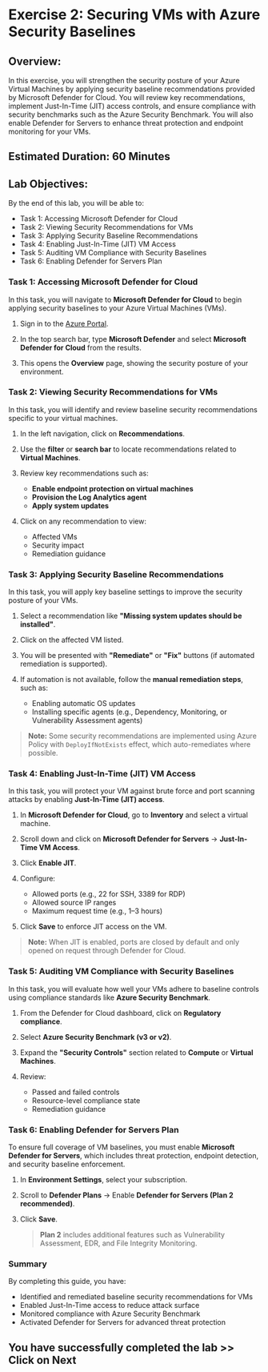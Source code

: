 # Exercise 2: Securing VMs with Azure Security Baselines

## Overview:
In this exercise, you will strengthen the security posture of your Azure Virtual Machines by applying security baseline recommendations provided by Microsoft Defender for Cloud. You will review key recommendations, implement Just-In-Time (JIT) access controls, and ensure compliance with security benchmarks such as the Azure Security Benchmark. You will also enable Defender for Servers to enhance threat protection and endpoint monitoring for your VMs.

## Estimated Duration: 60 Minutes

## Lab Objectives:

By the end of this lab, you will be able to:

- Task 1: Accessing Microsoft Defender for Cloud
- Task 2: Viewing Security Recommendations for VMs
- Task 3: Applying Security Baseline Recommendations
- Task 4: Enabling Just-In-Time (JIT) VM Access
- Task 5: Auditing VM Compliance with Security Baselines
- Task 6: Enabling Defender for Servers Plan

### Task 1: Accessing Microsoft Defender for Cloud

In this task, you will navigate to **Microsoft Defender for Cloud** to begin applying security baselines to your Azure Virtual Machines (VMs).

1. Sign in to the [Azure Portal](https://portal.azure.com).

2. In the top search bar, type **Microsoft Defender** and select **Microsoft Defender for Cloud** from the results.


3. This opens the **Overview** page, showing the security posture of your environment.

### Task 2: Viewing Security Recommendations for VMs

In this task, you will identify and review baseline security recommendations specific to your virtual machines.

1. In the left navigation, click on **Recommendations**.

2. Use the **filter** or **search bar** to locate recommendations related to **Virtual Machines**.

3. Review key recommendations such as:

   * **Enable endpoint protection on virtual machines**
   * **Provision the Log Analytics agent**
   * **Apply system updates**

4. Click on any recommendation to view:

   * Affected VMs
   * Security impact
   * Remediation guidance


### Task 3: Applying Security Baseline Recommendations

In this task, you will apply key baseline settings to improve the security posture of your VMs.

1. Select a recommendation like **"Missing system updates should be installed"**.

2. Click on the affected VM listed.

3. You will be presented with **"Remediate"** or **"Fix"** buttons (if automated remediation is supported).

4. If automation is not available, follow the **manual remediation steps**, such as:

   * Enabling automatic OS updates
   * Installing specific agents (e.g., Dependency, Monitoring, or Vulnerability Assessment agents)

> **Note:** Some security recommendations are implemented using Azure Policy with `DeployIfNotExists` effect, which auto-remediates where possible.

### Task 4: Enabling Just-In-Time (JIT) VM Access

In this task, you will protect your VM against brute force and port scanning attacks by enabling **Just-In-Time (JIT) access**.

1. In **Microsoft Defender for Cloud**, go to **Inventory** and select a virtual machine.

2. Scroll down and click on **Microsoft Defender for Servers** → **Just-In-Time VM Access**.

3. Click **Enable JIT**.

4. Configure:

   * Allowed ports (e.g., 22 for SSH, 3389 for RDP)
   * Allowed source IP ranges
   * Maximum request time (e.g., 1–3 hours)

5. Click **Save** to enforce JIT access on the VM.

> **Note:** When JIT is enabled, ports are closed by default and only opened on request through Defender for Cloud.

### Task 5: Auditing VM Compliance with Security Baselines

In this task, you will evaluate how well your VMs adhere to baseline controls using compliance standards like **Azure Security Benchmark**.

1. From the Defender for Cloud dashboard, click on **Regulatory compliance**.

2. Select **Azure Security Benchmark (v3 or v2)**.

3. Expand the **"Security Controls"** section related to **Compute** or **Virtual Machines**.

4. Review:

   * Passed and failed controls
   * Resource-level compliance state
   * Remediation guidance

### Task 6: Enabling Defender for Servers Plan

To ensure full coverage of VM baselines, you must enable **Microsoft Defender for Servers**, which includes threat protection, endpoint detection, and security baseline enforcement.

1. In **Environment Settings**, select your subscription.

2. Scroll to **Defender Plans** → Enable **Defender for Servers (Plan 2 recommended)**.

3. Click **Save**.

   > **Plan 2** includes additional features such as Vulnerability Assessment, EDR, and File Integrity Monitoring.

### Summary

By completing this guide, you have:

* Identified and remediated baseline security recommendations for VMs
* Enabled Just-In-Time access to reduce attack surface
* Monitored compliance with Azure Security Benchmark
* Activated Defender for Servers for advanced threat protection

## You have successfully completed the lab >> Click on Next